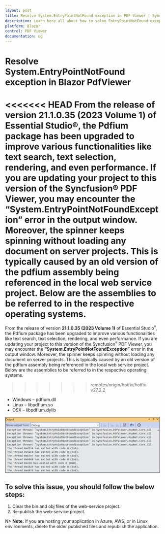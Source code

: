 ```yaml
---
layout: post
title: Resolve System.EntryPointNotFound exception in PDF Viewer | Syncfusion
description: Learn here all about how to solve EntryPointNotFound exception in Syncfusion Blazor PDF Viewer component and more.
platform: Blazor
control: PDF Viewer
documentation: ug
---
```


# Resolve System.EntryPointNotFound exception in Blazor PdfViewer

<<<<<<< HEAD
From the release of version **21.1.0.35 (2023 Volume 1)** of Essential Studio&reg;, the Pdfium package has been upgraded to improve various functionalities like text search, text selection, rendering, and even performance. If you are updating your project to this version of the Syncfusion&reg; PDF Viewer, you may encounter the **“System.EntryPointNotFoundException”** error in the output window. Moreover, the spinner keeps spinning without loading any document on server projects. This is typically caused by an old version of the pdfium assembly being referenced in the local web service project. Below are the assemblies to be referred to in the respective operating systems.
=======
From the release of version **21.1.0.35 (2023 Volume 1)** of Essential Studio<sup style="font-size:70%">&reg;</sup>, the Pdfium package has been upgraded to improve various functionalities like text search, text selection, rendering, and even performance. If you are updating your project to this version of the Syncfusion<sup style="font-size:70%">&reg;</sup> PDF Viewer, you may encounter the **“System.EntryPointNotFoundException”** error in the output window. Moreover, the spinner keeps spinning without loading any document on server projects. This is typically caused by an old version of the pdfium assembly being referenced in the local web service project. Below are the assemblies to be referred to in the respective operating systems.
>>>>>>> remotes/origin/hotfix/hotfix-v27.2.2

* Windows – pdfium.dll
* Linux – libpdfium.so
* OSX – libpdfium.dylib

![Output window with error message](../../pdfviewer/images/Outputwindowwitherrormessage.png)

## To solve this issue, you should follow the below steps:

1. Clear the bin and obj files of the web-service project.
2. Re-publish the web-service project.

N> **Note:** If you are hosting your application in Azure, AWS, or in Linux environments, delete the older published files and republish the application.